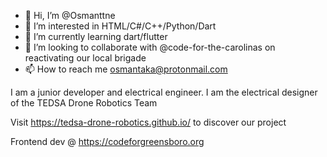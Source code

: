 - 👋 Hi, I’m @Osmanttne
- 👀 I’m interested in HTML/C#/C++/Python/Dart
- 🌱 I’m currently learning dart/flutter
- 💞️ I’m looking to collaborate with @code-for-the-carolinas on reactivating our local brigade 
- 📫 How to reach me osmantaka@protonmail.com

I am a junior developer and electrical engineer. I am the electrical designer of the TEDSA Drone Robotics Team



Visit https://tedsa-drone-robotics.github.io/ to discover our project 


Frontend dev @ https://codeforgreensboro.org




